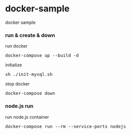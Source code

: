 # docker-sample
docker sample

### run & create & down
run docker

<pre>
docker-compose up --build -d
</pre>

initialize 
<pre>
sh ./init-mysql.sh
</pre>

stop docker

<pre>
docker-compose down
</pre>

### node.js run
run node.js container

<pre>
docker-compose run --rm --service-ports nodejs
</pre>